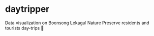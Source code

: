 # daytripper
Data visualization on Boonsong Lekagul Nature Preserve residents and tourists day-trips 🌲
